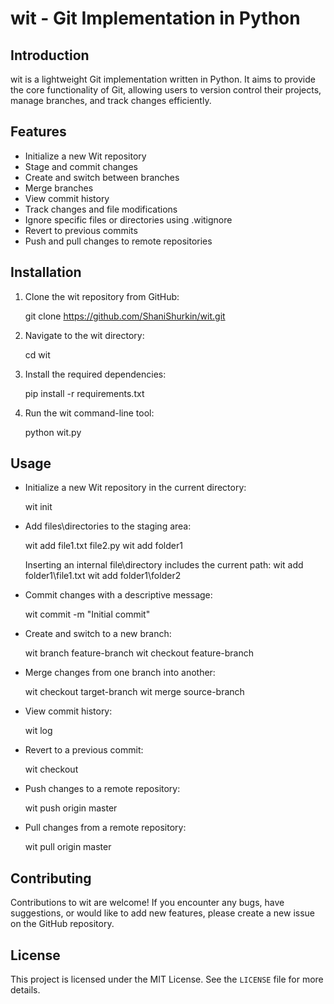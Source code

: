 # wit - Git Implementation in Python

## Introduction
wit is a lightweight Git implementation written in Python. It aims to provide the core functionality of Git, allowing users to version control their projects, manage branches, and track changes efficiently.

## Features
- Initialize a new Wit repository
- Stage and commit changes
- Create and switch between branches
- Merge branches
- View commit history
- Track changes and file modifications
- Ignore specific files or directories using .witignore
- Revert to previous commits
- Push and pull changes to remote repositories

## Installation
1. Clone the wit repository from GitHub:
   

   git clone https://github.com/ShaniShurkin/wit.git
   

2. Navigate to the wit directory:
   

   cd wit
   

3. Install the required dependencies:
   

   pip install -r requirements.txt
   

4. Run the wit command-line tool:
   

   python wit.py
   

## Usage
- Initialize a new Wit repository in the current directory:
  

  wit init
  

- Add files\directories to the staging area:

  wit add file1.txt file2.py
  wit add folder1

  Inserting an internal file\directory includes the current path:
  wit add folder1\file1.txt
  wit add folder1\folder2

- Commit changes with a descriptive message:
  

  wit commit -m "Initial commit"
  

- Create and switch to a new branch:
  

  wit branch feature-branch
  wit checkout feature-branch
  

- Merge changes from one branch into another:
  

  wit checkout target-branch
  wit merge source-branch
  

- View commit history:
  

  wit log
  

- Revert to a previous commit:
  

  wit checkout <commit-hash>
  

- Push changes to a remote repository:
  

  wit push origin master
  

- Pull changes from a remote repository:
  

  wit pull origin master
  

## Contributing
Contributions to wit are welcome! If you encounter any bugs, have suggestions, or would like to add new features, please create a new issue on the GitHub repository.

## License

This project is licensed under the MIT License. See the `LICENSE` file for more details.
